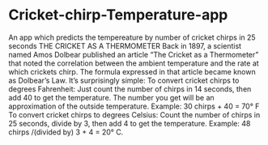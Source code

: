 # Cricket-chirp-Temperature-app
An app which predicts the tempereature by number of cricket chirps in 25 seconds
THE CRICKET AS A THERMOMETER Back in 1897, a scientist named Amos Dolbear published an article “The Cricket as a Thermometer” that noted the correlation between the ambient temperature and the rate at which crickets chirp. The formula expressed in that article became known as Dolbear’s Law. It’s surprisingly simple: To convert cricket chirps to degrees Fahrenheit: Just count the number of chirps in 14 seconds, then add 40 to get the temperature. The number you get will be an approximation of the outside temperature. Example: 30 chirps + 40 = 70° F To convert cricket chirps to degrees Celsius: Count the number of chirps in 25 seconds, divide by 3, then add 4 to get the temperature. Example: 48 chirps /(divided by) 3 + 4 = 20° C.
